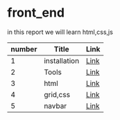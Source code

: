 # front_end
in this report we will learn html,css,js

| number | Title | Link |
| - | - | - |
| 1 | installation | [Link](./classes/class1.md)   |
| 2 | Tools | [Link](./classes/class2.md) |
| 3 | html | [Link](./classes/class3.md) |
| 4 | grid,css | [Link](./classes/class4.md) |
| 5 | navbar | [Link](./classes/class5.md) |
